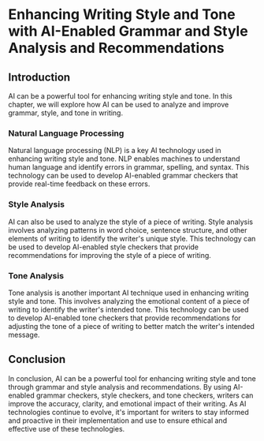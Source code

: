 Enhancing Writing Style and Tone with AI-Enabled Grammar and Style Analysis and Recommendations
===================================================================================================================================================

Introduction
------------

AI can be a powerful tool for enhancing writing style and tone. In this chapter, we will explore how AI can be used to analyze and improve grammar, style, and tone in writing.

### Natural Language Processing

Natural language processing (NLP) is a key AI technology used in enhancing writing style and tone. NLP enables machines to understand human language and identify errors in grammar, spelling, and syntax. This technology can be used to develop AI-enabled grammar checkers that provide real-time feedback on these errors.

### Style Analysis

AI can also be used to analyze the style of a piece of writing. Style analysis involves analyzing patterns in word choice, sentence structure, and other elements of writing to identify the writer's unique style. This technology can be used to develop AI-enabled style checkers that provide recommendations for improving the style of a piece of writing.

### Tone Analysis

Tone analysis is another important AI technique used in enhancing writing style and tone. This involves analyzing the emotional content of a piece of writing to identify the writer's intended tone. This technology can be used to develop AI-enabled tone checkers that provide recommendations for adjusting the tone of a piece of writing to better match the writer's intended message.

Conclusion
----------

In conclusion, AI can be a powerful tool for enhancing writing style and tone through grammar and style analysis and recommendations. By using AI-enabled grammar checkers, style checkers, and tone checkers, writers can improve the accuracy, clarity, and emotional impact of their writing. As AI technologies continue to evolve, it's important for writers to stay informed and proactive in their implementation and use to ensure ethical and effective use of these technologies.
